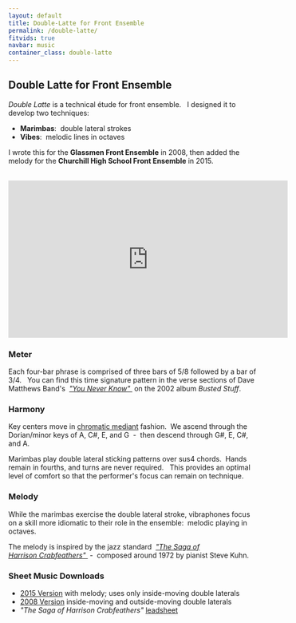 ```yaml
---
layout: default
title: Double-Latte for Front Ensemble
permalink: /double-latte/
fitvids: true
navbar: music
container_class: double-latte
---
```

## Double Latte for Front Ensemble
_Double Latte_ is a technical étude for front ensemble. &nbsp;
I designed it to develop two&nbsp;techniques:

* **Marimbas**: &nbsp;double lateral strokes
* **Vibes**: &nbsp;melodic lines in octaves

I wrote this for the **Glassmen Front&nbsp;Ensemble** in 2008, then added the melody for the
**Churchill High&nbsp;School Front&nbsp;Ensemble** in 2015.

<br>

<iframe width="560" height="315" src="https://www.youtube.com/embed/LwXCn6VO-Hg?rel=0"
        frameborder="0" allowfullscreen></iframe>

### Meter
Each four-bar phrase is comprised of three bars of 5/8 followed by a bar of 3/4. &nbsp;
You can find this time signature pattern in the verse sections of Dave Matthews Band's&nbsp;
_<a href="https://youtu.be/BmyzZAvzXZw?t=52s">
    "You Never Know"
</a>_
&nbsp;on the 2002 album _Busted&nbsp;Stuff_.

### Harmony
Key centers move in [chromatic mediant](https://en.wikipedia.org/wiki/Chromatic_mediant)
fashion. &nbsp;We ascend through the Dorian/minor keys of
A, C#, E, and G &nbsp;-&nbsp; then descend through G#, E, C#, and A. &nbsp;

Marimbas play double lateral sticking patterns over sus4&nbsp;chords. &nbsp;Hands remain in fourths,
and turns are never required. &nbsp;
This provides an optimal level of comfort so that the performer's focus can remain on technique.

### Melody
While the marimbas exercise the double lateral stroke, vibraphones focus on a skill more idiomatic
to their role in the ensemble: &nbsp;melodic playing in octaves.

The melody is inspired by the jazz standard&nbsp;
_<a href="https://youtu.be/pBEzQhY7gjw">
    "The Saga of Harrison&nbsp;Crabfeathers"
</a>_
&nbsp;-&nbsp; composed around 1972 by pianist Steve&nbsp;Kuhn.

### Sheet Music Downloads
* [2015 Version](../assets/double-latte/double-latte-2015.pdf)
with melody; uses only inside-moving double laterals
* [2008 Version](../assets/double-latte/double-latte-2008.pdf)
inside-moving and outside-moving double laterals
* _"The Saga of Harrison Crabfeathers"_
[leadsheet](../assets/double-latte/saga-of-harrison-crabfeathers.jpg)
